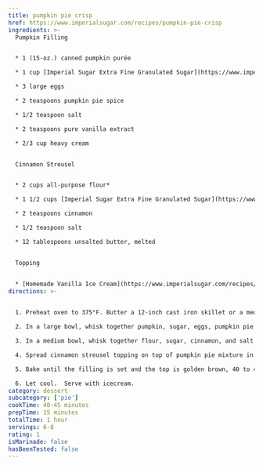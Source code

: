 ```yaml
---
title: pumpkin pie crisp
href: https://www.imperialsugar.com/recipes/pumpkin-pie-crisp
ingredients: >-
  Pumpkin Filling


  * 1 (15-oz.) canned pumpkin purée

  * 1 cup [Imperial Sugar Extra Fine Granulated Sugar](https://www.imperialsugar.com/products/extra-fine-granulated-pure-cane-sugar-bag)

  * 3 large eggs

  * 2 teaspoons pumpkin pie spice

  * 1/2 teaspoon salt

  * 2 teaspoons pure vanilla extract

  * 2/3 cup heavy cream


  Cinnamon Streusel


  * 2 cups all-purpose flour*

  * 1 1/2 cups [Imperial Sugar Extra Fine Granulated Sugar](https://www.imperialsugar.com/products/extra-fine-granulated-pure-cane-sugar-bag)

  * 2 teaspoons cinnamon

  * 1/2 teaspoon salt

  * 12 tablespoons unsalted butter, melted


  Topping


  * [Homemade Vanilla Ice Cream](https://www.imperialsugar.com/recipes/homemade-vanilla-ice-cream)
directions: >-
  

  1. Preheat oven to 375°F. Butter a 12-inch cast iron skillet or a medium casserole dish. Set aside.1

  2. In a large bowl, whisk together pumpkin, sugar, eggs, pumpkin pie spice, salt, and vanilla extract. Whisk in heavy cream until smooth. Pour into prepared skillet and set aside.2

  3. In a medium bowl, whisk together flour, sugar, cinnamon, and salt. Add melted butter and stir with a fork until crumbly. (Can also beat with a hand mixer until crumbly if needed).3

  4. Spread cinnamon streusel topping on top of pumpkin pie mixture in an even layer.4

  5. Bake until the filling is set and the top is golden brown, 40 to 45 minutes.

  6. Let cool.  Serve with icecream.
category: dessert
subcategory: ['pie']
cookTime: 40-45 minutes
prepTime: 15 minutes
totalTime: 1 hour
servings: 6-8
rating: 1
isMarinade: false
hasBeenTested: false
---
```

